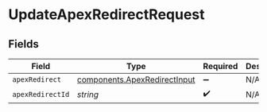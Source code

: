 # UpdateApexRedirectRequest


## Fields

| Field                                                                    | Type                                                                     | Required                                                                 | Description                                                              |
| ------------------------------------------------------------------------ | ------------------------------------------------------------------------ | ------------------------------------------------------------------------ | ------------------------------------------------------------------------ |
| `apexRedirect`                                                           | [components.ApexRedirectInput](../../models/shared/apexredirectinput.md) | :heavy_minus_sign:                                                       | N/A                                                                      |
| `apexRedirectId`                                                         | *string*                                                                 | :heavy_check_mark:                                                       | N/A                                                                      |